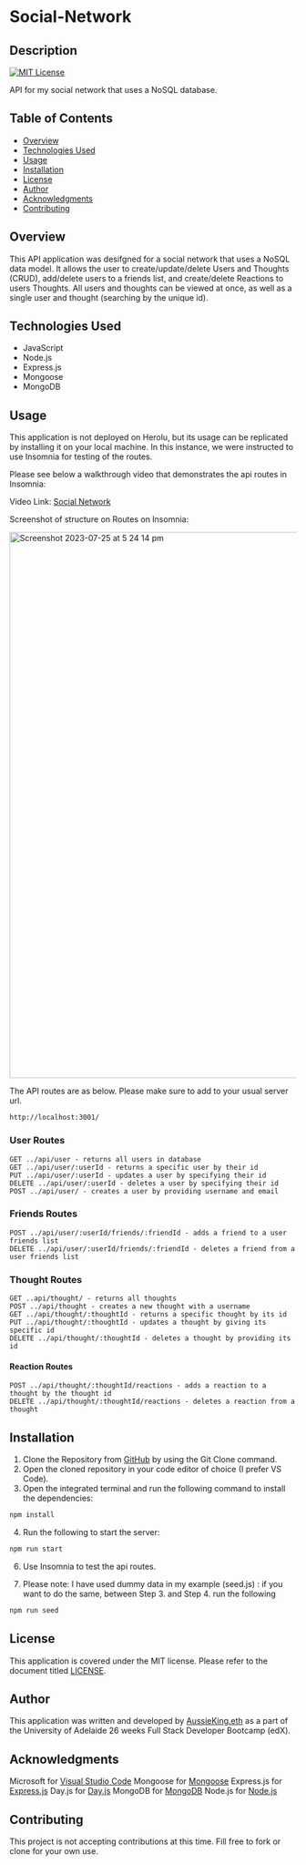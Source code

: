 # Social-Network

## Description

[![MIT License](https://img.shields.io/badge/License-MIT-yellow.svg)](https://opensource.org/licenses/MIT)

API for my social network that uses a NoSQL database.

## Table of Contents

- [Overview](#overview)
- [Technologies Used](#technologies-used)
- [Usage](#usage)
- [Installation](#installation)
- [License](#license)
- [Author](#author)
- [Acknowledgments](#acknowledgments)
- [Contributing](#contributing)

## Overview

This API application was desifgned for a social network that uses a NoSQL data model. 
It allows the user to create/update/delete Users and Thoughts (CRUD), add/delete users to a friends list, and create/delete Reactions to users Thoughts. 
All users and thoughts can be viewed at once, as well as a single user and thought (searching by the unique id).

## Technologies Used

  - JavaScript
  - Node.js
  - Express.js
  - Mongoose
  - MongoDB

## Usage

This application is not deployed on Herolu, but its usage can be replicated by installing it on your local machine.
In this instance, we were instructed to use Insomnia for testing of the routes.

Please see below a walkthrough video that demonstrates the api routes in Insomnia:

Video Link: [Social Network](https://drive.google.com/file/d/1F1EkjmDIIiJ_sIhg0peQ0Nsam2C5QQaW/view)

Screenshot of structure on Routes on Insomnia:

<img width="959" alt="Screenshot 2023-07-25 at 5 24 14 pm" src="https://github.com/AussieKing/Social-Network/assets/126050763/9a519fce-efb8-42c7-8c1a-f66833480db0">


The API routes are as below.
Please make sure to add to your usual server url.

```
http://localhost:3001/
```

### User Routes

```
GET ../api/user - returns all users in database
GET ../api/user/:userId - returns a specific user by their id
PUT ../api/user/:userId - updates a user by specifying their id
DELETE ../api/user/:userId - deletes a user by specifying their id
POST ../api/user/ - creates a user by providing username and email
```

### Friends Routes
```
POST ../api/user/:userId/friends/:friendId - adds a friend to a user friends list
DELETE ../api/user/:userId/friends/:friendId - deletes a friend from a user friends list
```

### Thought Routes

```
GET ..api/thought/ - returns all thoughts
POST ../api/thought - creates a new thought with a username
GET ../api/thought/:thoughtId - returns a specific thought by its id
PUT ../api/thought/:thoughtId - updates a thought by giving its specific id
DELETE ../api/thought/:thoughtId - deletes a thought by providing its id
```

#### Reaction Routes

```
POST ../api/thought/:thoughtId/reactions - adds a reaction to a thought by the thought id
DELETE ../api/thought/:thoughtId/reactions - deletes a reaction from a thought
```

## Installation

1. Clone the Repository from [GitHub](https://github.com/AussieKing/Social-Network.git) by using the Git Clone command.
2. Open the cloned repository in your code editor of choice (I prefer VS Code).
3. Open the integrated terminal and run the following command to install the dependencies:

```bash
npm install
```

4. Run the following to start the server:

```bash
npm run start
```

6. Use Insomnia to test the api routes.

7. Please note: I have used dummy data in my example (seed.js) : if you want to do the same, between Step 3. and Step 4. run the following

```bash
npm run seed
```

## License

This application is covered under the MIT license. Please refer to the document titled [LICENSE](LICENSE).

## Author

This application was written and developed by [AussieKing.eth](https://github.com/AussieKing) as a part of the University of Adelaide 26 weeks Full Stack Developer Bootcamp (edX).

## Acknowledgments

Microsoft for [Visual Studio Code](https://code.visualstudio.com/)
Mongoose for [Mongoose](https://mongoosejs.com/)
Express.js for [Express.js](https://expressjs.com/)
Day.js for [Day.js](https://day.js.org/)
MongoDB for [MongoDB](https://www.mongodb.com/)
Node.js for [Node.js](https://nodejs.org/en/)

## Contributing

This project is not accepting contributions at this time. Fill free to fork or clone for your own use.
